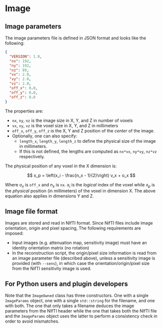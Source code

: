 # Image

## Image parameters

The image parameters file is defined in JSON format and looks like the
following:

```json
{
  "VERSION": 1.0,
  "nx": 192,
  "ny": 192,
  "nz": 89,
  "vx": 2.0,
  "vy": 2.0,
  "vz": 2.8,
  "off_x": 0.0,
  "off_y": 0.0,
  "off_z": 0.0
}
```

The properties are:

- `nx`, `ny`, `nz` is the image size in X, Y, and Z in number of voxels
- `vx`, `vy`, `vz` is the voxel size in X, Y, and Z in millimeters
- `off_x`, `off_y`, `off_z` is the X, Y and Z position of the *center* of the
  image.
- Optionally, one can also specify:
    - `length_x`, `length_y`, `length_z` to define the physical size of the
      image in
      millimeters.
    - If this is not defined, the lengths are computed
      as `nx*vx`, `ny*vy`, `nz*vz` respectively.

The physical position of any voxel in the X dimension is:

$$
x_p = \left(x_i - \frac{n_x - 1}{2}\right) v_x + o_x
$$

Where $o_x$ is `off_x` and $n_x$ is `nx`. $x_i$ is the *logical*
index of the voxel while $x_p$ is the *physical* position (in millimeters)
of the voxel in dimension X. The above equation also applies in dimensions
Y and Z.

## Image file format

Images are stored and read in NIfTI format.
Since NifTI files include image orientation, origin and pixel
spacing, The following requirements are imposed:
- Input images (e.g. attenuation map, sensitivity image) must have an identity
  orientation matrix (no rotation)
- In the reconstruction script, the origin/pixel size information is read from
  an image parameter file (described above), unless a sensitivity image is
  provided (with `--sens`), in which case the orientation/origin/pixel size from
  the NifTI sensitivity image is used.

## For Python users and plugin developers

Note that the `ImageOwned` class has three constructors. One with a single
`ImageParams` object, one with a single `std::string` for the filename, and
one with both. The one that only takes a filename deduces the image parameters
from the NIfTI header while the one that takes both the NIfTI file and
the `ImageParams` object uses the latter to perform a consistency check in order
to avoid mismatches.
